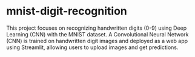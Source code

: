 # mnist-digit-recognition
This project focuses on recognizing handwritten digits (0-9) using Deep Learning (CNN) with the MNIST dataset. A Convolutional Neural Network (CNN) is trained on handwritten digit images and deployed as a web app using Streamlit, allowing users to upload images and get predictions.
